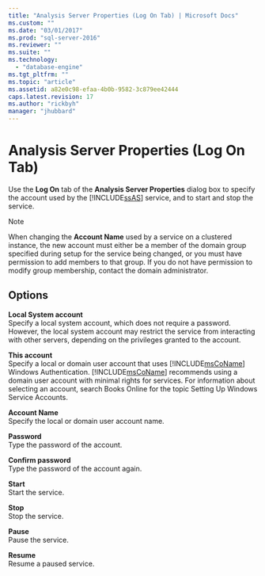```yaml
---
title: "Analysis Server Properties (Log On Tab) | Microsoft Docs"
ms.custom: ""
ms.date: "03/01/2017"
ms.prod: "sql-server-2016"
ms.reviewer: ""
ms.suite: ""
ms.technology: 
  - "database-engine"
ms.tgt_pltfrm: ""
ms.topic: "article"
ms.assetid: a82e0c98-efaa-4b0b-9582-3c879ee42444
caps.latest.revision: 17
ms.author: "rickbyh"
manager: "jhubbard"
---
```

# Analysis Server Properties (Log On Tab)
  Use the **Log On** tab of the **Analysis Server Properties** dialog box to specify the account used by the [!INCLUDE[ssAS](../../analysis-services/multidimensional-models/includes/ssas-md.md)] service, and to start and stop the service.  
  
> [!NOTE]  
>  When changing the **Account Name** used by a service on a clustered instance, the new account must either be a member of the domain group specified during setup for the service being changed, or you must have permission to add members to that group. If you do not have permission to modify group membership, contact the domain administrator.  
  
## Options  
 **Local System account**  
 Specify a local system account, which does not require a password. However, the local system account may restrict the service from interacting with other servers, depending on the privileges granted to the account.  
  
 **This account**  
 Specify a local or domain user account that uses [!INCLUDE[msCoName](../../advanced-analytics/r-services/tutorials/includes/msconame-md.md)] Windows Authentication. [!INCLUDE[msCoName](../../advanced-analytics/r-services/tutorials/includes/msconame-md.md)] recommends using a domain user account with minimal rights for services. For information about selecting an account, search Books Online for the topic Setting Up Windows Service Accounts.  
  
 **Account Name**  
 Specify the local or domain user account name.  
  
 **Password**  
 Type the password of the account.  
  
 **Confirm password**  
 Type the password of the account again.  
  
 **Start**  
 Start the service.  
  
 **Stop**  
 Stop the service.  
  
 **Pause**  
 Pause the service.  
  
 **Resume**  
 Resume a paused service.  
  
  